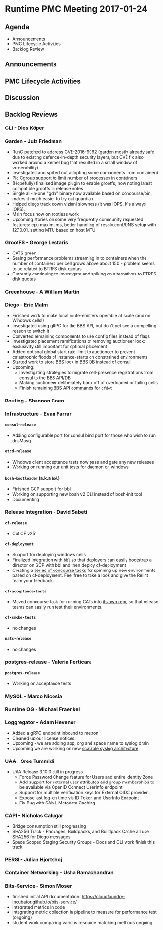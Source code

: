 # Runtime PMC Meeting 2017-01-24

## Agenda

* Announcements
* PMC Lifecycle Activities
* Backlog Review

## Announcements


## PMC Lifecycle Activities


## Discussion


## Backlog Reviews

### CLI - Dies Köper

### Garden - Julz Friedman

- RunC patched to address CVE-2016-9962 (garden mostly already safe due to existing defence-in-depth security layers, but CVE fix also worked around a kernel bug that resulted in a small window of vulnerability)
- Investigated and spiked out adopting some components from containerd
- Pid Cgroup support to limit number of processes in containers
- (Hopefully) finalised image plugin to enable grootfs, now noting latest compatible grootfs in release notes
- Single all-in-one "gdn" binary now available based on concourse/bin, makes it much easier to try out guardian
- Helped diego track down vizinni slowness (it was IOPS. It's always IOPS).
- Main focus now on rootless work
- Upcoming stories on some very frequently community requested features: cpu maximums, better handling of resolv.conf/DNS setup with 127.0.01, setting MTU based on host MTU

### GrootFS - George Lestaris

- CATS green
- Seeing performance problems streaming in to containers when the number of containers per cell grows above about 150 - problem seems to be related to BTRFS disk quotas
- Currently continuing to investigate and spiking on alternatives to BTRFS disk quotas

### Greenhouse - A William Martin

### Diego - Eric Malm

- Finished work to make local route-emitters operable at scale (and on Windows cells!)
- Investigated using gRPC for the BBS API, but don't yet see a compelling reason to switch it
- Converted remaining components to use config files instead of flags
- Investigated placement ramifications of removing auctioneer lock: exclusivity still important for optimal placement
- Added optional global start rate-limit to auctioneer to prevent catastrophic floods of instance-starts on constrained environments
- Started work to store BBS lock in BBS DB instead of consul
- Upcoming:
  - Investigating strategies to migrate cell-presence registrations from consul to the BBS API/DB
  - Making auctioneer deliberately back off of overloaded or failing cells
  - Finish remaining BBS API commands for `cfdot`


### Routing - Shannon Coen

### Infrastructure - Evan Farrar

#### `consul-release`
- Adding configurable port for consul bind port for those who wish to run dnsMasq

#### `etcd-release`
- Windows client acceptance tests now pass and gate any new releases
- Working on running our unit tests for daemon on windows

#### `bosh-bootloader` (a.k.a `bbl`)
- Finished GCP support for bbl
- Working on supporting new bosh v2 CLI instead of bosh-init tool
- Documenting

### Release Integration - David Sabeti

#### `cf-release`
- Cut CF v251

#### `cf-deployment`
- Support for deploying windows cells
- Finalized integration with `bbl` so that deployers can easily bootstrap a director on GCP with bbl and then deploy cf-deployment
- Creating a [series of concourse tasks](https://github.com/cloudfoundry/cf-deployment-concourse-tasks) for spinning up new environments based on cf-deployment. Feel free to take a look and give the RelInt team your feedback.

#### `cf-acceptance-tests`
- Moved concourse task for running CATs into [its own repo](https://github.com/cloudfoundry/cats-concourse-task) so that release teams can easily run test their environments.

#### `cf-smoke-tests`
- no changes

#### `nats-release`
- no changes

### postgres-release - Valeria Perticara

#### `postgres-release`

- Working on acceptance tests

### MySQL - Marco Nicosia

### Runtime OG - Michael Fraenkel

### Loggregator - Adam Hevenor
- Added a gRPC endpoint inbound to metron
- Cleaned up our license notices
- Upcoming - we are adding app, org and space name to syslog drain 
- Upcoming we are working on new [scalable syslog architecture](https://docs.google.com/document/d/1B31BWuPVGYIbQaEVfFhmTmp8_5t8RwGGHY_4q4unojI/edit#heading=h.qd5b0aiq5bbv)

### UAA - Sree Tummidi
- UAA Release 3.10.0 still in progress
    - Force Password Change feature for Users and entire Identity Zone
    - Add support for external user attributes and group memberships to be available via OpenID Connect UserInfo endpoint
    - Support for multiple verification keys for External OIDC provider
    - Expose last log-on time via ID Token and UserInfo Endpoint
    - Fix Bug with SAML Metadata Caching


### CAPI - Nicholas Calugar
- Bridge consumption still progressing
- SHA256 Track - Packages, Buildpacks, and Buildpack Cache all use SHA256 for Diego messages
- Space Scoped Staging Security Groups - Docs and CLI work finish this track


### PERSI - Julian Hjortshoj

### Container Networking - Usha Ramachandran

### Bits-Service - Simon Moser

- finished initial API documentation: https://cloudfoundry-incubator.github.io/bits-service/
- integrated metrics in code 
- integrating metric collection in pipeline to measure for performance test (ongoing)
- student work comparing various resource matching methods ongoing 
